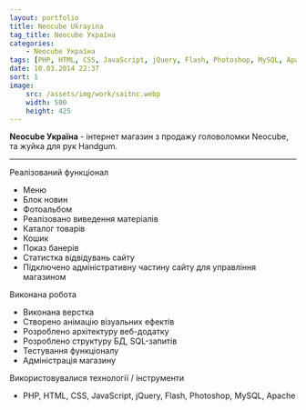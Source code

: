 ```yaml
---
layout: portfolio
title: Neocube Ukrayina
tag_title: Neocube Україна
categories:
    - Neocube Україна
tags: [PHP, HTML, CSS, JavaScript, jQuery, Flash, Photoshop, MySQL, Apache]
date: 10.03.2014 22:37
sort: 1
image: 
    src: /assets/img/work/saitnc.webp 
    width: 500
    height: 425
---
```


**Neocube Україна** - інтернет магазин з продажу головоломки Neocube, та жуйка для рук Handgum.

---

Реалізований функціонал

* Меню
* Блок новин
* Фотоальбом
* Реалізовано виведення матеріалів
* Каталог товарів
* Кошик
* Показ банерів
* Статистка відвідувань сайту
* Підключено адміністративну частину сайту для управління магазином

Виконана робота

* Виконана верстка
* Створено анімацію візуальних ефектів
* Розроблено архітектуру веб-додатку
* Розроблено структуру БД, SQL-запитів
* Тестування функціоналу
* Адміністрація магазину

Використовувалися технології / інструменти

* PHP, HTML, CSS, JavaScript, jQuery, Flash, Photoshop, MySQL, Apache
